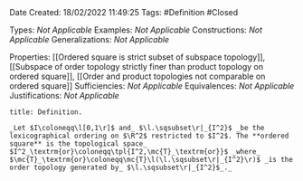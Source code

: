 <br />
<br />

Date Created: 18/02/2022 11:49:25
Tags: #Definition #Closed 

Types: _Not Applicable_
Examples: _Not Applicable_
Constructions: _Not Applicable_
Generalizations: _Not Applicable_

Properties: [[Ordered square is strict subset of subspace topology]], [[Subspace of order topology strictly finer than product topology on ordered square]], [[Order and product topologies not comparable on ordered square]]
Sufficiencies: _Not Applicable_
Equivalences: _Not Applicable_
Justifications: _Not Applicable_

``` ad-Definition
title: Definition.

_Let $I\coloneqq\l[0,1\r]$ and_ $\l.\sqsubset\r|_{I^2}$ _be the lexicographical ordering on $\R^2$ restricted to $I^2$. The **ordered square** is the topological space_ $I^2_\textrm{or}\coloneqq\tpl{I^2,\mc{T}_\textrm{or}}$ _where_ $\mc{T}_\textrm{or}\coloneqq\mc{T}\l(\l.\sqsubset\r|_{I^2}\r)$ _is the order topology generated by_ $\l.\sqsubset\r|_{I^2}$_._

```
